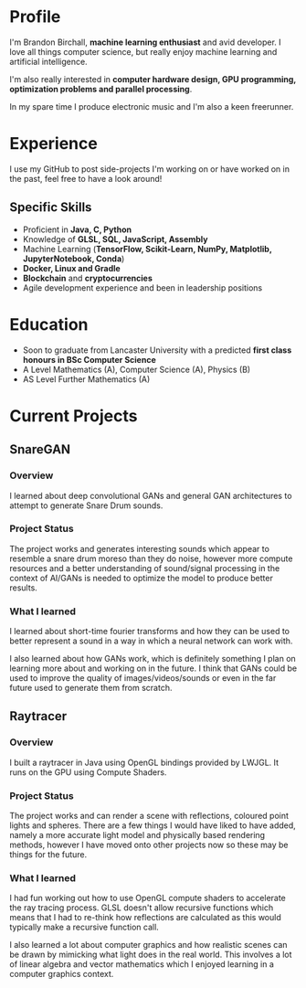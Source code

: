 # Profile
I'm Brandon Birchall, **machine learning enthusiast** and avid developer. I love all things computer science, but really enjoy machine learning and artificial intelligence.  

I'm also really interested in **computer hardware design, GPU programming, optimization problems and parallel processing**. 

In my spare time I produce electronic music and I'm also a keen freerunner.

# Experience

I use my GitHub to post side-projects I'm working on or have worked on in the past, feel free to have a look around!

## Specific Skills

- Proficient in **Java, C, Python**
- Knowledge of **GLSL, SQL, JavaScript, Assembly**
- Machine Learning (**TensorFlow, Scikit-Learn, NumPy, Matplotlib, JupyterNotebook, Conda**)
- **Docker, Linux and Gradle**
- **Blockchain** and **cryptocurrencies**
- Agile development experience and been in leadership positions

# Education

- Soon to graduate from Lancaster University with a predicted **first class honours  in BSc Computer Science**
- A Level Mathematics (A), Computer Science (A), Physics (B)
- AS Level Further Mathematics (A)

# Current Projects


## SnareGAN

### Overview

I learned about deep convolutional GANs and general GAN architectures to attempt to generate Snare Drum sounds. 

### Project Status

The project works and generates interesting sounds which appear to resemble a snare drum moreso than they do noise, however more compute resources and a better understanding of sound/signal processing in the context of AI/GANs is needed to optimize the model to produce better results.

### What I learned

I learned about short-time fourier transforms and how they can be used to better represent a sound in a way in which a neural network can work with. 

I also learned about how GANs work, which is definitely something I plan on learning more about and working on in the future. I think that GANs could be used to improve the quality of images/videos/sounds or even in the far future used to generate them from scratch.


## Raytracer

### Overview

I built a raytracer in Java using OpenGL bindings provided by LWJGL. It runs on the GPU using Compute Shaders.

### Project Status

The project works and can render a scene with reflections, coloured point lights and spheres. There are a few things I would have liked to have added, namely a 
more accurate light model and physically based rendering methods, however I have moved onto other projects now so these may be things for the future.

### What I learned

I had fun working out how to use OpenGL compute shaders to accelerate the ray tracing process. GLSL doesn't allow recursive functions which means that I had to re-think 
how reflections are calculated as this would typically make a recursive function call.

I also learned a lot about computer graphics and how realistic scenes can be drawn by mimicking what light does in the real world. This involves a lot of linear
algebra and vector mathematics which I enjoyed learning in a computer graphics context. 


